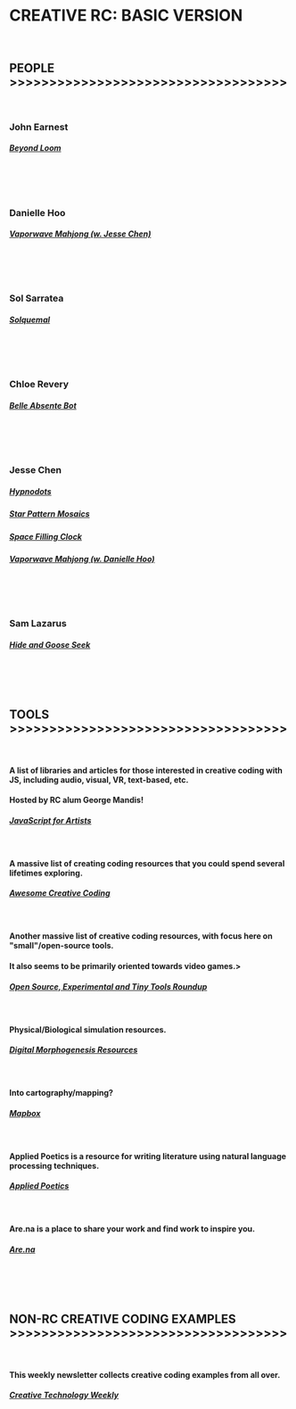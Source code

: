 <!-- Link Template -->
<!-- <br/>
<h4></h4> 
<h5>
  <a href="" target="_blank"></a>
</h5> -->

<h1>CREATIVE RC: BASIC VERSION</h1>
<br/>
<h2>PEOPLE >>>>>>>>>>>>>>>>>>>>>>>>>>>>>>>>>>></h2>
<br/>
<h3>John Earnest</h3>
<h5>
  <a href="http://beyondloom.com/things/index.html" target="_blank">Beyond Loom</a>
</h5>
<br/>
<br/>
<br/>
<h3>Danielle Hoo</h3>
<h5>
  <a href="https://daniellehoo.com/vaporJong/vaporJong.html" target="_blank">Vaporwave Mahjong (w. Jesse Chen)</a>
</h5>
<br/>
<br/>
<br/>
<h3>Sol Sarratea</h3>
<h5>
  <a href="https://gallery.solquemal.com/" target="_blank">Solquemal</a>
</h5>
<br/>
<br/>
<br/>
<h3>Chloe Revery</h3>
<h5>
  <a href="https://github.com/chloerevery/BelleAbsenteBot" target="_blank">Belle Absente Bot</a>
</h5>
<br/>
<br/>
<br/>
<h3>Jesse Chen</h3>
<h5>
  <a href="https://jessechen.github.io/drowzee/drowzee.html" target="_blank">Hypnodots</a>
</h5>
<h5>
  <a href="https://jessechen.github.io/polypile/polypile.html" target="_blank">Star Pattern Mosaics</a>
</h5>
<h5>
  <a href="https://jessechen.github.io/hilbertime/hilbertime.html" target="_blank">Space Filling Clock</a>
</h5>
<h5>
  <a href="https://daniellehoo.com/vaporJong/vaporJong.html" target="_blank">Vaporwave Mahjong (w. Danielle Hoo)</a>
</h5>
<br/>
<br/>
<br/>
<h3>Sam Lazarus</h3>
<h5>
  <a href="https://drive.google.com/file/d/1W3Jrcn63Q0T41C73gIn_uz3ZLJyJAoOM/view?usp=sharing" target="_blank">Hide and Goose Seek</a>
</h5>
<br/>
<br/>
<br/>
<h2>TOOLS >>>>>>>>>>>>>>>>>>>>>>>>>>>>>>>>>>></h2>
<br/>
<h4>A list of libraries and articles for those interested in creative coding with JS, including audio, visual, VR, text-based, etc.</h4>
<h4>Hosted by RC alum George Mandis!</h4>
<h5>
  <a href="https://javascriptforartists.com/" target="_blank">JavaScript for Artists</a>
</h5>
<br/>
<h4>A massive list of creating coding resources that you could spend several lifetimes exploring.</h4> 
<h5>
  <a href="https://github.com/terkelg/awesome-creative-coding" target="_blank">Awesome Creative Coding</a>
</h5>
<br/>
<h4>Another massive list of creative coding resources, with focus here on "small"/open-source tools.</h4> 
<h4>It also seems to be primarily oriented towards video games.>
<h5>
  <a href="https://everest-pipkin.com/teaching/tools.html" target="_blank">Open Source, Experimental and Tiny Tools Roundup</a>
</h5>
<br/>
<h4>Physical/Biological simulation resources.</h4> 
<h5>
  <a href="https://github.com/jasonwebb/morphogenesis-resources" target="_blank">Digital Morphogenesis Resources</a>
</h5>
<br/>
<h4>Into cartography/mapping?</h4> 
<h5>
  <a href="https://mapbox.com/" target="_blank">Mapbox</a>
</h5>
<br/>
<h4>Applied Poetics is a resource for writing literature using natural language processing techniques.</h4> 
<h5>
  <a href="https://www.appliedpoetics.org/" target="_blank">Applied Poetics</a>
</h5>
<br/>

<h4>Are.na is a place to share your work and find work to inspire you.</h4> 
<h5>
  <a href="https://www.are.na/" target="_blank">Are.na</a>
</h5>
<br/>
<br/>
<br/>
<h2>NON-RC CREATIVE CODING EXAMPLES >>>>>>>>>>>>>>>>>>>>>>>>>>>>>>>>>>></h2>
<br/>
<h4>This weekly newsletter collects creative coding examples from all over.</h4> 
<h5>
  <a href="https://us19.campaign-archive.com/home/?u=ac884610ba6fe07f4988a2182&id=ad49a755b1" target="_blank">Creative Technology Weekly</a>
</h5>

